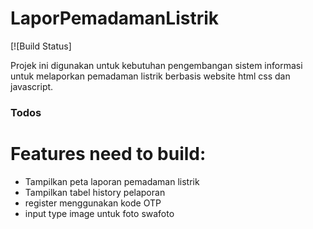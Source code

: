 # LaporPemadamanListrik
[![Build Status]

Projek ini digunakan untuk kebutuhan pengembangan sistem informasi untuk melaporkan pemadaman listrik berbasis website html css dan javascript.

### Todos

# Features need to build:
- Tampilkan peta laporan pemadaman listrik
- Tampilkan tabel history pelaporan
- register menggunakan kode OTP
- input type image untuk foto swafoto